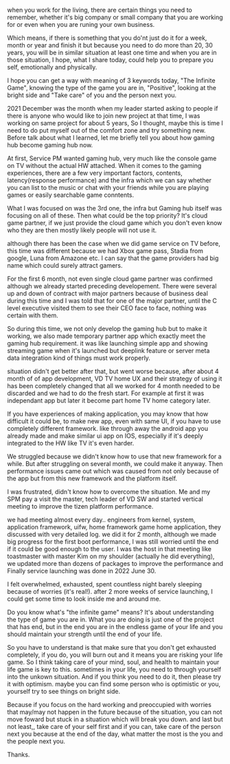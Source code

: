
when you work for the living, there are certain things you need to remember, whether it's big company or small company that you are working for or even when you are runing your own business.

Which means, if there is something that you do'nt just do it for a week, month or year and finish it but because you need to do more than 20, 30 years, you will be in similar situation at least one time and when you are in those situation, I hope, what I share today, could help you to prepare you self, emotionally and physically. 

I hope you can get a way with meaning of 3 keywords today, "The Infinite Game", knowing the type of the game you are in, "Positive", looking at the bright side and 
"Take care" of you and the person next you. 


2021 December was the month when my leader started asking to people if there is anyone who would like to join new project at that time, I was working on same project for about 5 years, So I thought, maybe this is time I need to do put myself out of the comfort zone and try something new. Before talk about what I learned, let me briefly tell you about how gaming hub become gaming hub now.

At first, Service PM wanted gaming hub, very much like the console game on TV without the actual HW attached. When it comes to the gaming experiences, there are a few very important factors, contents, latency(response performance) and the infra which we can say whether you can list to the music or chat with your friends while you are playing games or easily searchable game conntents.

What I was focused on was the 3rd one, the infra but Gaming hub itself was focusing on all of these. Then what could be the top priority? It's cloud game partner, if we just provide the cloud game which you don't even know who they are then mostly likely people will not use it.

although there has been the case when we did game service on TV before, this time was different because we had Xbox game pass, Stadia from google, Luna from Amazone etc. I can say that the game providers had big name which could surely attract gamers.

For the first 6 month, not even single cloud game partner was confirmed although we already started preceding developement. There were several up and down of contract with major partners because of business deal during this time and I was told that for one of the major partner, until the C level executive visited them to see their CEO face to face, nothing was certain with them.

So during this time, we not only develop the gaming hub but to make it working, we also made temporary partner app which exactly meet the gaming hub requirement. it was like launching simple app and showing streaming game when it's launched but deeplink feature or server meta data integration kind of things must work properly.

situation didn't get better after that, but went worse because, after about 4 month of of app development, VD TV home UX and their strategy of using it has been completely changed that all we worked for 4 month needed to be discarded and we had to do the fresh start. For example at first it was independant app but later it become part home TV home category later.

If you have experiences of making application, you may know that how difficult it could be, to make new app, even with same UI, if you have to use completely different framework. like through away the android app you already made and make similar ui app on IOS, especially if it's deeply integrated to the HW like TV it's even harder.

We struggled because we didn't know how to use that new framework for a while. But after struggling on several month, we could make it anyway. Then performance issues came out which was caused from not only because of the app but from this new framework and the platform itself.

I was frustrated, didn't know how to overcome the situation. Me and my SPM pay a visit the master, tech leader of VD SW and started vertical meeting to improve the tizen platform performance.

we had meeting almost every day.. engineers from kernel, system, application framework, uifw, home framework game home application, they discussed with very detailed log. we did it for 2 month, although we made big progress for the first boot performance, I was still worried until the end if it could be good enough to the user. I was the host in that meeting like toastmaster with master Kim on my shoulder (actually he did everything), we updated more than dozens of packages to improve the performance and Finally service launching was done in 2022 June 30.

I felt overwhelmed, exhausted, spent countless night barely sleeping because of worries (it's real!). after 2 more weeks of service launching, I could get some time to look inside me and around me.

Do you know what's "the infinite game" means? It's about understanding the type of game you are in. What you are doing is just one of the project that has end, but in the end you are in the endless game of your life and you should maintain your strength until the end of your life. 

So you have to understand is that make sure that you don't get exhausted completely, if you do, you will burn out and it means you are risking your life game. So I think taking care of your mind, soul, and health to maintain your life game is key to this. sometimes in your life, you need to through yourself into the unkown situation. And if you think you need to do it, then please try it with optimism. maybe you can find some person who is optimistic or you, yourself try to see things on bright side.

Because if you focus on the hard working and preoccupied with worries that may/may not happen in the future because of the situation, you can not move foward but stuck in a situation which will break you down. and last but not least,, take care of your self first and if you can, take care of the person next you because at the end of the day, what matter the most is the you and the people next you.

Thanks.
